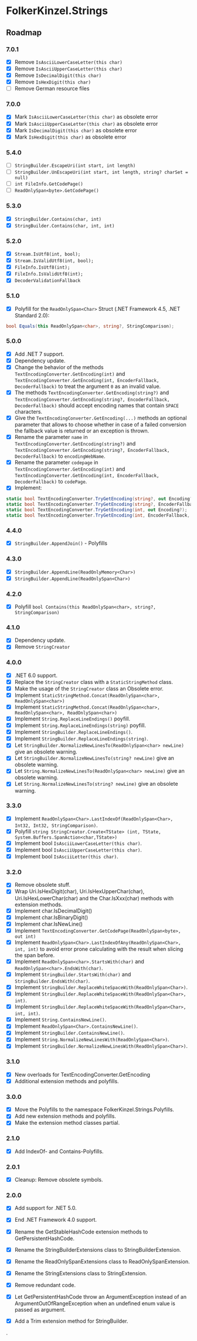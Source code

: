 ﻿# FolkerKinzel.Strings

## Roadmap
### 7.0.1
- [x] Remove `IsAsciiLowerCaseLetter(this char)`
- [x] Remove `IsAsciiUpperCaseLetter(this char)`
- [x] Remove `IsDecimalDigit(this char)`
- [x] Remove `IsHexDigit(this char)`
- [ ] Remove German resource files

### 7.0.0
- [x] Mark `IsAsciiLowerCaseLetter(this char)` as obsolete error
- [x] Mark `IsAsciiUpperCaseLetter(this char)` as obsolete error
- [x] Mark `IsDecimalDigit(this char)` as obsolete error
- [x] Mark `IsHexDigit(this char)` as obsolete error

### 5.4.0
- [ ] `StringBuilder.EscapeUri(int start, int length)`
- [ ] `StringBuilder.UnEscapeUri(int start, int length, string? charSet = null)`
- [ ] `int FileInfo.GetCodePage()`
- [ ] `ReadOnlySpan<byte>.GetCodePage()`
 
### 5.3.0
- [x] `StringBuilder.Contains(char, int)`
- [x] `StringBuilder.Contains(char, int, int)`

### 5.2.0
- [x] `Stream.IsUtf8(int, bool);`
- [x] `Stream.IsValidUtf8(int, bool);`
- [x] `FileInfo.IsUtf8(int);`
- [x] `FileInfo.IsValidUtf8(int);`
- [x] `DecoderValidationFallback`

### 5.1.0
- [x] Polyfill for the `ReadOnlySpan<Char>` Struct (.NET Framework 4.5, .NET Standard 2.0):
```csharp
bool Equals(this ReadOnlySpan<char>, string?, StringComparison);
```

### 5.0.0
- [x] Add .NET 7 support.
- [x] Dependency update.
- [x] Change the behavior of the methods `TextEncodingConverter.GetEncoding(int)` and `TextEncodingConverter.GetEncoding(int, EncoderFallback, DecoderFallback)` to treat the argument `0` as an invalid value.
- [x] The methods `TextEncodingConverter.GetEncoding(string?)` and `TextEncodingConverter.GetEncoding(string?, EncoderFallback, DecoderFallback)` should accept encoding names that contain `SPACE` characters.
- [x] Give the `TextEncodingConverter.GetEncoding(...)` methods an optional parameter that allows to choose whether in case of a failed conversion the fallback value is returned or an exception is thrown.
- [x] Rename the parameter `name` in `TextEncodingConverter.GetEncoding(string?)` and `TextEncodingConverter.GetEncoding(string?, EncoderFallback, DecoderFallback)` to `encodingWebName`.
- [x] Rename the parameter `codepage` in `TextEncodingConverter.GetEncoding(int)` and `TextEncodingConverter.GetEncoding(int, EncoderFallback, DecoderFallback)` to `codePage`.
- [x] Implement:
```csharp
static bool TextEncodingConverter.TryGetEncoding(string?, out Encoding?);
static bool TextEncodingConverter.TryGetEncoding(string?, EncoderFallback, DecoderFallback, out Encoding?);
static bool TextEncodingConverter.TryGetEncoding(int, out Encoding?);
static bool TextEncodingConverter.TryGetEncoding(int, EncoderFallback, DecoderFallback, out Encoding?);
```

### 4.4.0
- [x] `StringBuilder.AppendJoin()` - Polyfills

### 4.3.0
- [x] `StringBuilder.AppendLine(ReadOnlyMemory<Char>)`
- [x] `StringBuilder.AppendLine(ReadOnlySpan<Char>)`

### 4.2.0
- [x] Polyfill `bool Contains(this ReadOnlySpan<char>, string?, StringComparison)`

### 4.1.0
- [x] Dependency update.
- [x] Remove `StringCreator`

 ### 4.0.0
- [x] .NET 6.0 support.
- [x] Replace the `StringCreator` class with a `StaticStringMethod` class.
- [x] Make the usage of the `StringCreator` class an Obsolete error.
- [x] Implement `StaticStringMethod.Concat(ReadOnlySpan<char>, ReadOnlySpan<char>)`
- [x] Implement `StaticStringMethod.Concat(ReadOnlySpan<char>, ReadOnlySpan<char>, ReadOnlySpan<char>)`
- [x] Implement `String.ReplaceLineEndings()` poyfill.
- [x] Implement `String.ReplaceLineEndings(string)` poyfill.
- [x] Implement `StringBuilder.ReplaceLineEndings()`.
- [x] Implement `StringBuilder.ReplaceLineEndings(string)`.
- [x] Let `StringBuilder.NormalizeNewLinesTo(ReadOnlySpan<char> newLine)` give an obsolete warning.
- [x] Let `StringBuilder.NormalizeNewLinesTo(string? newLine)` give an obsolete warning.
- [x] Let `String.NormalizeNewLinesTo(ReadOnlySpan<char> newLine)` give an  obsolete warning.
- [x] Let `String.NormalizeNewLinesTo(string? newLine)` give an obsolete warning.

### 3.3.0
- [x] Implement `ReadOnlySpan<Char>.LastIndexOf(ReadOnlySpan<Char>, Int32, Int32, StringComparison)`.
- [x] Polyfill `string StringCreator.Create<TState> (int, TState, System.Buffers.SpanAction<char,TState>)`
- [x] Implement bool `IsAsciiLowerCaseLetter(this char)`.
- [x] Implement bool `IsAsciiUpperCaseLetter(this char)`.
- [x] Implement bool `IsAsciiLetter(this char)`.

### 3.2.0
- [x] Remove obsolete stuff.
- [x] Wrap Uri.IsHexDigit(char), Uri.IsHexUpperChar(char), Uri.IsHexLowerChar(char) and the
 Char.IsXxx(char) methods with extension methods.
- [x] Implement char.IsDecimalDigit()
- [x] Implement char.IsBinaryDigit()
- [x] Implement char.IsNewLine()
- [x] Implement `TextEncodingConverter.GetCodePage(ReadOnlySpan<byte>, out int)`
- [x] Implement `ReadOnlySpan<Char>.LastIndexOfAny(ReadOnlySpan<Char>, int, int)` to avoid error 
prone calculating with the result when slicing the span before.
- [x] Implement `ReadOnlySpan<char>.StartsWith(char)` and `ReadOnlySpan<char>.EndsWith(char)`.
- [x] Implement `StringBuilder.StartsWith(char)` and `StringBuilder.EndsWith(char)`.
- [x] Implement `StringBuilder.ReplaceWhiteSpaceWith(ReadOnlySpan<Char>)`.
- [x] Implement `StringBuilder.ReplaceWhiteSpaceWith(ReadOnlySpan<Char>, int)`.
- [x] Implement `StringBuilder.ReplaceWhiteSpaceWith(ReadOnlySpan<Char>, int, int)`.
- [x] Implement `String.ContainsNewLine()`.
- [x] Implement `ReadOnlySpan<Char>.ContainsNewLine()`.
- [x] Implement `StringBuilder.ContainsNewLine()`.
- [x] Implement `String.NormalizeNewLinesWith(ReadOnlySpan<Char>)`.
- [x] Implement `StringBuilder.NormalizeNewLinesWith(ReadOnlySpan<Char>)`.

### 3.1.0
- [x] New overloads for TextEncodingConverter.GetEncoding
- [x] Additional extension methods and polyfills.

### 3.0.0
- [x] Move the Polyfills to the namespace FolkerKinzel.Strings.Polyfills.
- [x] Add new extension methods and polyfills.
- [x] Make the extension method classes partial.

### 2.1.0
- [x] Add IndexOf- and Contains-Polyfills. 

### 2.0.1
- [x] Cleanup: Remove obsolete symbols.

### 2.0.0
- [x] Add support for .NET 5.0.
- [x] End .NET Framework 4.0 support.
- [x] Rename the GetStableHashCode extension methods to GetPersistentHashCode.
- [x] Rename the StringBuilderExtensions class to StringBuilderExtension.
- [x] Rename the ReadOnlySpanExtensions class to ReadOnlySpanExtension.
- [x] Rename the StringExtensions class to StringExtension.
- [x] Remove redundant code.
- [x] Let GetPersistentHashCode throw an ArgumentException instead of an ArgumentOutOfRangeException 
when an undefined enum value is passed as argument.
- [x] Add a Trim extension method for StringBuilder.


.

